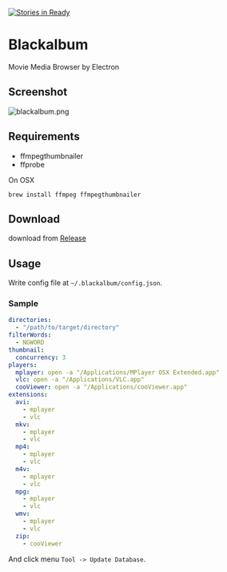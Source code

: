 [![Stories in Ready](https://badge.waffle.io/joker1007/blackalbum.png?label=ready&title=Ready)](https://waffle.io/joker1007/blackalbum)
# Blackalbum

Movie Media Browser by Electron

## Screenshot
![blackalbum.png](https://cloud.githubusercontent.com/assets/116996/10122588/7003cb2a-6559-11e5-8755-e1819265a002.png)

## Requirements
- ffmpegthumbnailer
- ffprobe

On OSX

```
brew install ffmpeg ffmpegthumbnailer
```

## Download
download from [Release](https://github.com/joker1007/blackalbum/releases)

## Usage
Write config file at `~/.blackalbum/config.json`.

### Sample

```yaml
directories:
  - "/path/to/target/directory"
filterWords:
  - NGWORD
thumbnail:
  concurrency: 3
players:
  mplayer: open -a "/Applications/MPlayer OSX Extended.app"
  vlc: open -a "/Applications/VLC.app"
  cooViewer: open -a "/Applications/cooViewer.app"
extensions:
  avi:
    - mplayer
    - vlc
  mkv:
    - mplayer
    - vlc
  mp4:
    - mplayer
    - vlc
  m4v:
    - mplayer
    - vlc
  mpg:
    - mplayer
    - vlc
  wmv:
    - mplayer
    - vlc
  zip:
    - cooViewer
```

And click menu `Tool -> Update Database`.
